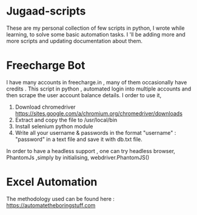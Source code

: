 # Jugaad-scripts
These are my personal collection of few scripts in python, I wrote while learning, to solve some basic automation tasks.
I 'll be adding more and more scripts and updating documentation about them.

# Freecharge Bot
I have many accounts in freecharge.in , many of them occasionally have credits . This script in python , automated login into multiple accounts and then scrape the user account balance details. I order to use it,
  1. Download chromedriver https://sites.google.com/a/chromium.org/chromedriver/downloads
  2. Extract and copy the file to /usr/local/bin
  3. Install selenium python module
  4. Write all your username & passwords in the format "username" : "password" in a text file and save it with db.txt file.

In order to have a headless support , one can try headless browser, PhantomJs ,simply by initialising, webdriver.PhantomJS()

# Excel Automation 
The methodology used can be found here : https://automatetheboringstuff.com
